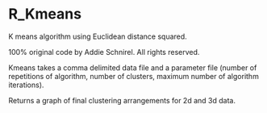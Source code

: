 # R_Kmeans
K means algorithm using Euclidean distance squared. 

100% original code by Addie Schnirel. All rights reserved. 

Kmeans takes a comma delimited data file and a parameter file (number of repetitions of algorithm, number of clusters, maximum number of algorithm iterations). 

Returns a graph of final clustering arrangements for 2d and 3d data. 
